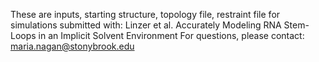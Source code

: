 These are inputs, starting structure, topology file, restraint file
for simulations submitted with:
Linzer et al. Accurately Modeling RNA Stem-Loops in an Implicit Solvent Environment
For questions, please contact: maria.nagan@stonybrook.edu

